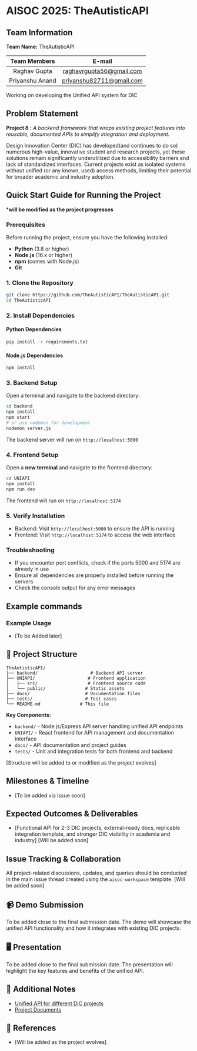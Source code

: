 # AISOC 2025: TheAutisticAPI

## Team Information
  **Team Name:** TheAutisticAPI

 |**Team Members** |**E-mail** |
 |:---:|:--:|
 |Raghav Gupta|[raghavrgupta56@gmail.com](raghavrgupta56@gmail.com)|
 |Priyanshu Anand|[priyanshu82711@gmail.com](priyanshu82711@gmail.com)|

Working on developing the Unified API system for DIC


## Problem Statement
**Project 8 :**  _A backend framework that wraps existing project features into reusable, documented APIs to simplify integration and deployment._  

Design Innovation Center (DIC) has developed(and continues to do so) numerous high-value, innovative student and research projects, yet these solutions remain significantly underutilized due to accessibility barriers and lack of standardized interfaces. Current projects exist as isolated systems without unified (or any known, used) access methods, limiting their potential for broader academic and industry adoption.


## Quick Start Guide for Running the Project

***will be modified as the project progresses**

### Prerequisites
Before running the project, ensure you have the following installed:
- **Python** (3.8 or higher)
- **Node.js** (16.x or higher)
- **npm** (comes with Node.js)
- **Git**

### 1. Clone the Repository
```bash
git clone https://github.com/TheAutisticAPI/TheAutisticAPI.git
cd TheAutisticAPI
```

### 2. Install Dependencies

#### Python Dependencies
```bash
pip install -r requirements.txt
```

#### Node.js Dependencies
```bash
npm install
```

### 3. Backend Setup
Open a terminal and navigate to the backend directory:
```bash
cd backend
npm install
npm start
# or use nodemon for development
nodemon server.js
```
The backend server will run on `http://localhost:5000`

### 4. Frontend Setup
Open a **new terminal** and navigate to the frontend directory:
```bash
cd UNIAPI
npm install
npm run dev
```
The frontend will run on `http://localhost:5174`

### 5. Verify Installation
- Backend: Visit `http://localhost:5000` to ensure the API is running
- Frontend: Visit `http://localhost:5174` to access the web interface

### Troubleshooting
- If you encounter port conflicts, check if the ports 5000 and 5174 are already in use
- Ensure all dependencies are properly installed before running the servers
- Check the console output for any error messages

## Example commands

### Example Usage

- [To be Added later] <!-- TODO -->

## 📂 Project Structure

```
TheAutisticAPI/
├── backend/                    # Backend API server
├── UNIAPI/                    # Frontend application
│   ├── src/                   # Frontend source code
│   └── public/               # Static assets
├── docs/                     # Documentation files
├── tests/                    # Test cases
└── README.md               # This file
```

**Key Components:**
- `backend/` - Node.js/Express API server handling unified API endpoints
- `UNIAPI/` - React frontend for API management and documentation interface
- `docs/` - API documentation and project guides
- `tests/` - Unit and integration tests for both frontend and backend

[Structure will be added to or modified as the project evolves] <!-- TODO -->


## Milestones & Timeline

- [To be added via issue soon] <!-- TODO -->

## Expected Outcomes & Deliverables

- [Functional API for 2-3 DIC projects, external-ready docs, replicable integration template, and stronger DIC visibility in academia and industry]
[Will be added soon] <!-- TODO -->

## Issue Tracking & Collaboration

All project-related discussions, updates, and queries should be conducted in the main issue thread created using the `aisoc-workspace` template.
[Will be added soon] <!-- TODO -->

## 📹 Demo Submission

To be added close to the final submission date. The demo will showcase the unified API functionality and how it integrates with existing DIC projects.

## 🖥️ Presentation

To be added close to the final submission date. The presentation will highlight the key features and benefits of the unified API.

## 📄 Additional Notes

- [Unified API for different DIC projects](https://github.com/priyans11/AISOC.git)
- [Project Documents](https://docs.google.com/document/d/1lo1IsKXt4I15qSgKa7k05m57D8QJVngeGcddWml4TCE/edit?usp=drivesdk)


## 📌 References
- [Will be added as the project evolves] <!-- TODO -->
